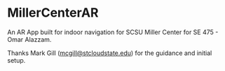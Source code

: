 # MillerCenterAR

An AR App built for indoor navigation for SCSU Miller Center for SE 475 - Omar Alazzam. 

Thanks Mark Gill (mcgill@stcloudstate.edu) for the guidance and initial setup.
